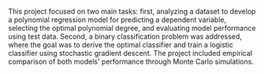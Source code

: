 This project focused on two main tasks: first, analyzing a dataset to develop a polynomial regression model for predicting a dependent variable, selecting the optimal polynomial degree, and evaluating model performance using test data. Second, a binary classification problem was addressed, where the goal was to derive the optimal classifier and train a logistic classifier using stochastic gradient descent. The project included empirical comparison of both models' performance through Monte Carlo simulations.
